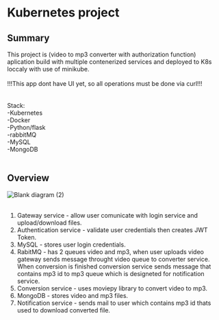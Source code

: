 # Kubernetes project
## Summary
This project is (video to mp3 converter with authorization function) aplication build with multiple contenerized services and deployed to K8s loccaly with use of minikube.<br />
<br />
!!!This app dont have UI yet, so all operations must be done via curl!!!<br />
<br />
<br />
Stack:<br />
-Kubernetes<br />
-Docker<br />
-Python/flask<br />
-rabbitMQ<br />
-MySQL<br />
-MongoDB<br />
<br />
## Overview
![Blank diagram (2)](https://github.com/sloniecki/kubernetesproject/assets/125316037/37394e35-c4f4-4982-887a-10d54093a4b8)<br />
<br />
1) Gateway service - allow user comunicate with login service and upload/download files.<br />
2) Authentication service - validate user credentials then creates JWT Token.<br />
3) MySQL - stores user login credentials. <br />
4) RabitMQ - has 2 queues video and mp3, when user uploads video gateway sends message throught video queue to converter service.<br />
   When conversion is finished conversion service sends message that contains mp3 id to mp3 queue which is designeted for notification service.<br />
5) Conversion service - uses moviepy library to convert video to mp3.<br />
6) MongoDB - stores video and mp3 files.<br />
7) Notification service - sends mail to user which contains mp3 id thats used to download converted file.<br />

